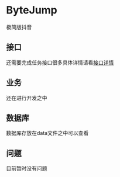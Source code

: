 # ByteJump
极简版抖音
## 接口
还需要完成任务接口很多具体详情请看[接口详情](https://www.apifox.cn/apidoc/shared-09d88f32-0b6c-4157-9d07-a36d32d7a75c/api-50707523)
## 业务
还在进行开发之中
## 数据库
数据库存放在data文件之中可以查看
## 问题
目前暂时没有问题
